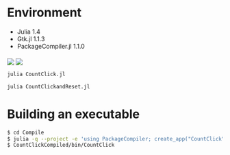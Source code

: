 # Environment
- Julia 1.4
- Gtk.jl 1.1.3
- PackageCompiler.jl 1.1.0

<img src="../../screenshots/click.png" align="middle" />
<img src="../../screenshots/clickreset.png" align="middle" />

```bash
julia CountClick.jl

julia CountClickandReset.jl
```

# Building an executable
```bash
$ cd Compile
$ julia -q --project -e 'using PackageCompiler; create_app("CountClick", "CountClickCompiled")'
$ CountClickCompiled/bin/CountClick
```
